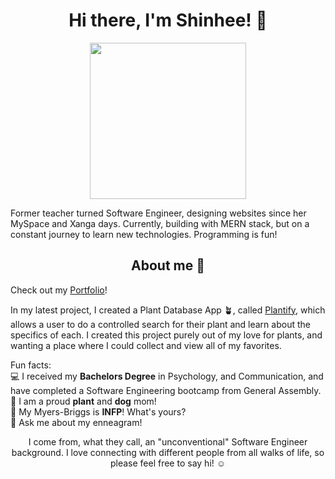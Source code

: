 ### <h1 align="center">Hi there, I'm Shinhee! 👋</h1>

<p align="center"><img src="https://media.giphy.com/media/YrZECW1GgBkqat6F0B/giphy.gif" width="250" height="250"/></p>

Former teacher turned Software Engineer, designing websites since her MySpace and Xanga days. Currently, building with MERN stack, but on a constant journey to learn new technologies. Programming is fun!

<h2 align="center">About me 💭</h2>

Check out my [Portfolio](https://shinheep.github.io/)!

In my latest project, I created a Plant Database App 🪴, called [Plantify](https://shinheep.github.io/Plantify/#/), which allows a user to do a controlled search for their plant and learn about the specifics of each. I created this project purely out of my love for plants, and wanting a place where I could collect and view all of my favorites.

Fun facts: <br>
💻 I received my **Bachelors Degree** in Psychology, and Communication, and have completed a Software Engineering bootcamp from General Assembly. <br>
🐶 I am a proud **plant** and **dog** mom! <br>
🌝 My Myers-Briggs is **INFP**! What's yours? <br>
🌸 Ask me about my enneagram!

<p align="center">I come from, what they call, an "unconventional" Software Engineer background. I love connecting with different people from all walks of life, so please feel free to say hi! ☺️</p>

<!--
**shinheep/shinheep** is a ✨ _special_ ✨ repository because its `README.md` (this file) appears on your GitHub profile.

Here are some ideas to get you started:

- 🔭 I’m currently working on ...
- 🌱 I’m currently learning ...
- 👯 I’m looking to collaborate on ...
- 🤔 I’m looking for help with ...
- 💬 Ask me about ...
- 📫 How to reach me: ...
- 😄 Pronouns: ...
- ⚡ Fun fact: ...
-->
